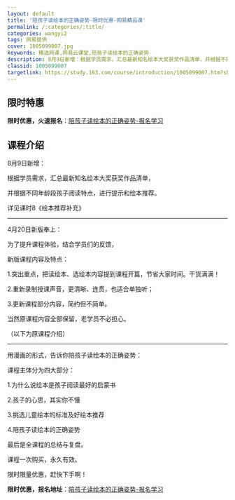 ```yaml
---
layout: default
title: '陪孩子读绘本的正确姿势-限时优惠-网易精品课'
permalink: /:categories/:title/
categories: wangyi2
tags: 网易提供
cover: 1005099007.jpg
keywords: 精选网课,网易云课堂,陪孩子读绘本的正确姿势
description: 8月9日新增：根据学员需求，汇总最新知名绘本大奖获奖作品清单，并根据不同年龄段孩子阅读特点，进行提示和绘本推荐。详见课时
classid: 1005099007
targetlink: https://study.163.com/course/introduction/1005099007.htm?share=1&shareId=1025206652&utm_campaign=share&utm_medium=iphoneShare&utm_source=&utm_u=1025206652
---
```


## 限时特惠

**限时优惠，火速报名**：[陪孩子读绘本的正确姿势-报名学习](https://study.163.com/course/introduction/1005099007.htm?share=1&shareId=1025206652&utm_campaign=share&utm_medium=iphoneShare&utm_source=&utm_u=1025206652)

## 课程介绍

8月9日新增：

根据学员需求，汇总最新知名绘本大奖获奖作品清单，

并根据不同年龄段孩子阅读特点，进行提示和绘本推荐。

详见课时8《绘本推荐补充》

---------------------------------------------------------------------------

4月20日新版奉上：

为了提升课程体验，结合学员们的反馈，

新版课程内容及特点：



1.突出重点，把读绘本、选绘本内容提到课程开篇，节省大家时间。干货满满！

2.重新录制授课声音，更清晰、连贯，也适合单独听；

3.更新课程部分内容，简约但不简单。



当然原课程内容全部保留，老学员不必担心。

（以下为原课程介绍）

-----------------------------------------------------------------------

用漫画的形式，告诉你陪孩子读绘本的正确姿势：

课程主体分为四大部分：

1.为什么说绘本是孩子阅读最好的启蒙书

2.孩子的心思，其实你不懂

3.挑选儿童绘本的标准及好绘本推荐

4.陪孩子读绘本的正确姿势

最后是全课程的总结与复盘。



课程一次购买，永久有效。

限时限量优惠，赶快下手啊！

**限时优惠，报名地址**：[陪孩子读绘本的正确姿势-报名学习](https://study.163.com/course/introduction/1005099007.htm?share=1&shareId=1025206652&utm_campaign=share&utm_medium=iphoneShare&utm_source=&utm_u=1025206652)

